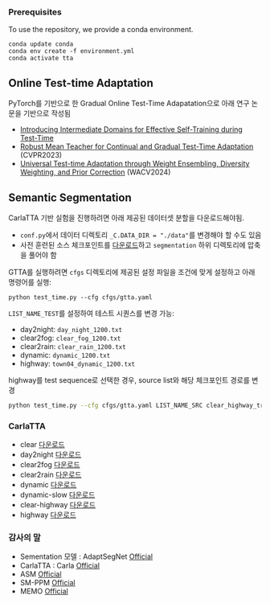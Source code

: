 ### Prerequisites
To use the repository, we provide a conda environment.
```
conda update conda
conda env create -f environment.yml
conda activate tta 
```
## Online Test-time Adaptation

PyTorch를 기반으로 한 Gradual Online Test-Time Adapatation으로 아래 연구 논문을 기반으로 작성됨

- [Introducing Intermediate Domains for Effective Self-Training during Test-Time](https://arxiv.org/abs/2208.07736)
- [Robust Mean Teacher for Continual and Gradual Test-Time Adaptation](https://arxiv.org/abs/2211.13081) (CVPR2023)
- [Universal Test-time Adaptation through Weight Ensembling, Diversity Weighting, and Prior Correction](https://arxiv.org/abs/2306.00650) (WACV2024)

## Semantic Segmentation

CarlaTTA 기반 실험을 진행하려면 아래 제공된 데이터셋 분할을 다운로드해야됨. 
+ `conf.py`에서 데이터 디렉토리 `_C.DATA_DIR = "./data"`를 변경해야 할 수도 있음
+ 사전 훈련된 소스 체크포인트를 [다운로드](https://drive.google.com/file/d/1PoeW-GnFr374j-J76H8udblSwrae74LQ/view?usp=sharing)하고 `segmentation` 하위 디렉토리에 압축을 풀어야 함

GTTA를 실행하려면 `cfgs` 디렉토리에 제공된 설정 파일을 조건에 맞게 설정하고 아래 명령어를 실행:
```
python test_time.py --cfg cfgs/gtta.yaml
```

`LIST_NAME_TEST`를 설정하여 테스트 시퀀스를 변경 가능:
+ day2night: `day_night_1200.txt`
+ clear2fog: `clear_fog_1200.txt`
+ clear2rain: `clear_rain_1200.txt`
+ dynamic: `dynamic_1200.txt`
+ highway: `town04_dynamic_1200.txt`

highway를 test sequence로 선택한 경우, source list와 해당 체크포인트 경로를 변경
```bash
python test_time.py --cfg cfgs/gtta.yaml LIST_NAME_SRC clear_highway_train.txt LIST_NAME_TEST town04_dynamic_1200.txt CKPT_PATH_SEG ./ckpt/clear_highway/ckpt_seg.pth CKPT_PATH_ADAIN_DEC = ./ckpt/clear_highway/ckpt_adain.pth
```

### CarlaTTA
+ clear [다운로드](https://drive.google.com/file/d/19HUmZkL5wo4gY7w5cfztgNVga_uNSVUp/view?usp=sharing)
+ day2night [다운로드](https://drive.google.com/file/d/1R3br738UCPGryhWhJE-Uy4sCJW3FaVTr/view?usp=sharing)
+ clear2fog  [다운로드](https://drive.google.com/file/d/1LeNF9PpdJ7lbpsvNwGy9xpC-AYlPiwMI/view?usp=sharing)
+ clear2rain [다운로드](https://drive.google.com/file/d/1TJfQ4CjIOJtrOpUCQ7VyqKBVYQndGNa_/view?usp=sharing)
+ dynamic [다운로드](https://drive.google.com/file/d/1jb1qJMhOSJ48XUQ7eRqT7agnDK9OBwox/view?usp=sharing)
+ dynamic-slow [다운로드](https://drive.google.com/file/d/1RTciKaw2LhlQ4ecKMlarSKyOzsDgaurT/view?usp=sharing)
+ clear-highway [다운로드](https://drive.google.com/file/d/1lZlxwBVBSBAguONX9K6gI2NlWqAxECvB/view?usp=sharing)
+ highway [다운로드](https://drive.google.com/file/d/1Q_3iOuDK4t-W3lvsHwRddDqHTE8GEAIj/view?usp=sharing)

### 감사의 말
+ Sementation 모델 : AdaptSegNet [Official](https://github.com/wasidennis/AdaptSegNet)
+ CarlaTTA : Carla [Official](https://github.com/carla-simulator/carla)
+ ASM [Official](https://github.com/RoyalVane/ASM)
+ SM-PPM [Official](https://github.com/W-zx-Y/SM-PPM)
+ MEMO [Official](https://github.com/zhangmarvin/memo)
